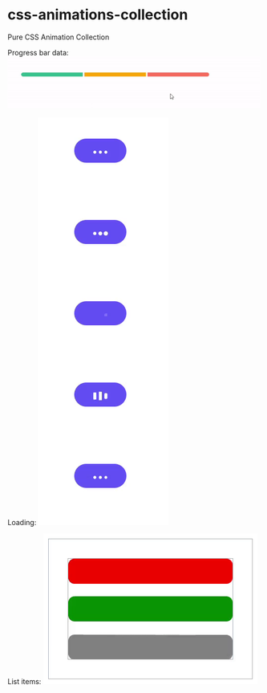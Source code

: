 # css-animations-collection
Pure CSS Animation Collection

Progress bar data: 
![alt text](https://raw.githubusercontent.com/AhedKabalan/css-animation-collection/main/images/progress.gif?raw=true)

Loading:
![alt text](https://raw.githubusercontent.com/AhedKabalan/css-animation-collection/main/images/loading.gif?raw=true)

List items:
![alt text](https://github.com/AhedKabalan/css-animation-collection/blob/main/images/items.gif?raw=true)
